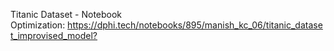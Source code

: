<p>Titanic Dataset - Notebook Optimization:&nbsp;<a href="https://dphi.tech/notebooks/895/manish_kc_06/titanic_dataset_improvised_model?" target="_blank">https://dphi.tech/notebooks/895/manish_kc_06/titanic_dataset_improvised_model?</a></p>